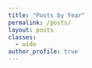 ```yaml
---
title: "Posts by Year"
permalink: /posts/
layout: posts
classes:
  - wide
author_profile: true
---
```


<style>
@media (min-width: 950px) and (max-width: 1024px) {
    .author__urls-wrapper {
    display: flex;
    margin-left: 2em;
    margin-top: 1em;
    justify-content: flex-end;
}
.author__bio{
  width: 160%;
  margin-top: 25px;
}
.btn--inverse{
  display: none;
}
}
</style>